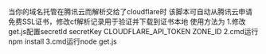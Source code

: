 当你的域名托管在腾讯云而解析交给了cloudflare时
该脚本可自动从腾讯云申请免费SSL证书，修改cf解析记录用于验证并下载到证书本地
使用方法为
1.修改get.js配置secretId secretKey  CLOUDFLARE_API_TOKEN ZONE_ID
2.cmd运行npm install
3.cmd运行node get.js